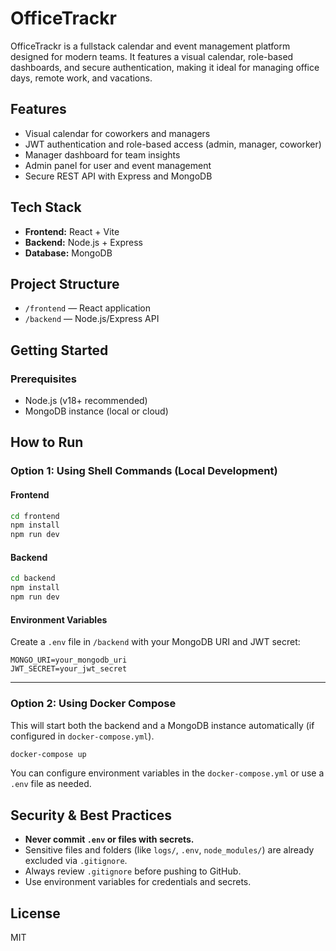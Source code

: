 # OfficeTrackr

OfficeTrackr is a fullstack calendar and event management platform designed for modern teams. It features a visual calendar, role-based dashboards, and secure authentication, making it ideal for managing office days, remote work, and vacations.

## Features
- Visual calendar for coworkers and managers
- JWT authentication and role-based access (admin, manager, coworker)
- Manager dashboard for team insights
- Admin panel for user and event management
- Secure REST API with Express and MongoDB

## Tech Stack
- **Frontend:** React + Vite
- **Backend:** Node.js + Express
- **Database:** MongoDB

## Project Structure
- `/frontend` — React application
- `/backend` — Node.js/Express API

## Getting Started

### Prerequisites
- Node.js (v18+ recommended)
- MongoDB instance (local or cloud)

## How to Run

### Option 1: Using Shell Commands (Local Development)

#### Frontend
```sh
cd frontend
npm install
npm run dev
```

#### Backend
```sh
cd backend
npm install
npm run dev
```

#### Environment Variables
Create a `.env` file in `/backend` with your MongoDB URI and JWT secret:
```
MONGO_URI=your_mongodb_uri
JWT_SECRET=your_jwt_secret
```

---

### Option 2: Using Docker Compose

This will start both the backend and a MongoDB instance automatically (if configured in `docker-compose.yml`).

```sh
docker-compose up
```

You can configure environment variables in the `docker-compose.yml` or use a `.env` file as needed.

## Security & Best Practices
- **Never commit `.env` or files with secrets.**
- Sensitive files and folders (like `logs/`, `.env`, `node_modules/`) are already excluded via `.gitignore`.
- Always review `.gitignore` before pushing to GitHub.
- Use environment variables for credentials and secrets.

## License
MIT

